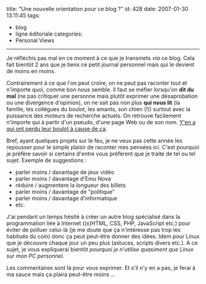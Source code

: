 title: "Une nouvelle orientation pour ce blog ?"
id: 428
date: 2007-01-30 13:11:45
tags:
- blog
- ligne éditoriale
categories:
- Personal Views
---

Je réfléchis pas mal en ce moment à ce que je transmets _via_ ce blog. Cela fait bientôt 2 ans que je tiens ce petit journal personnel mais qui le devient de moins en moins.

Contrairement à ce que l'on peut croire, on ne peut pas raconter tout et n'importe quoi, comme bon nous semble. Il faut se méfier lorsqu'on **dit du mal** (ne pas critiquer une personne mais plutôt exprimer une désaprobation ou une divergence d'opinion), on ne sait pas non plus **qui nous lit** (la famille, les collègues du boulot, les amants, son chien (!)) surtout avec la puissance des moteurs de recherche actuels. On retrouve facilement n'importe qui à partir d'un pseudo, d'une page Web ou de son nom. [Y'en a qui ont perdu leur boulot à cause de ça](http://www.maitre-eolas.fr/post/2006/07/18/404-petite-anglaise-viree-pour-son-blog).
<!--more-->
Bref, ayant quelques projets sur le feu, je ne veux pas cette année les repousser pour le simple plaisir de raconter mes pensées ici. C'est pourquoi je préfère savoir si certains d'entre vous préfèrent que je traite de tel ou tel sujet. Exemple de suggestions :

*   parler moins / davantage de jeux vidéo
*   parler moins / davantage d'Emu Nova
*   réduire / augmentere la longueur des billets
*   parler moins / davantage de "politique"
*   parler moins / davantage d'informatique
*   etc.

J'ai pendant un temps hésité à créer un autre blog spécialisé dans la programmation liée à Internet ((x)HTML, CSS, PHP, JavaScript etc.) pour éviter de polluer celui-là (je me doute que ça n'intéresse pas trop les habitués du coin) donc ça peut peut-être donner des idées. Idem pour Linux que je découvre chaque jour un peu plus (astuces, scripts divers etc.). A ce sujet, je vous expliquerai bientôt _pourquoi je n'utilise quasiment que Linux sur mon PC personnel_.

Les commentaires sont là pour vous exprimer. Et s'il n'y en a pas, je ferai à ma sauce mais ça plaira peut-être moins ...